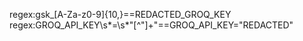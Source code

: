 regex:gsk_[A-Za-z0-9]{10,}==REDACTED_GROQ_KEY
regex:GROQ_API_KEY\s*=\s*"[^"]+"==GROQ_API_KEY="REDACTED"
